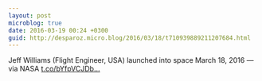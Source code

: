 ```yaml
---
layout: post
microblog: true
date: 2016-03-19 00:24 +0300
guid: http://desparoz.micro.blog/2016/03/18/t710939889211207684.html
---
```

Jeff Williams (Flight Engineer, USA) launched into space March 18, 2016 — via NASA [t.co/bYfpVCJDb...](https://t.co/bYfpVCJDby)
